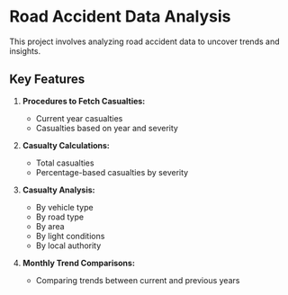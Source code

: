 # Road Accident Data Analysis

This project involves analyzing road accident data to uncover trends and insights.

## Key Features

1. **Procedures to Fetch Casualties:**

    - Current year casualties
    - Casualties based on year and severity
2. **Casualty Calculations:**

    - Total casualties
    - Percentage-based casualties by severity
3. **Casualty Analysis:**

    - By vehicle type
    - By road type
    - By area
    - By light conditions
    - By local authority
4. **Monthly Trend Comparisons:**

    - Comparing trends between current and previous years
